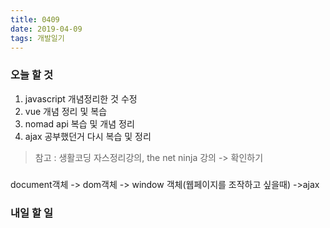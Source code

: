 ```yaml
---
title: 0409
date: 2019-04-09 
tags: 개발일기
---
```




### 오늘 할 것 
1. javascript 개념정리한 것 수정
2. vue 개념 정리 및 복습
3. nomad api 복습 및 개념 정리
4. ajax 공부했던거 다시 복습 및 정리

>참고 : 생활코딩 자스정리강의, the net ninja 강의 -> 확인하기

### 
document객체 -> dom객체 -> window 객체(웹페이지를 조작하고 싶을때) ->ajax

    
### 내일 할 일


> 



